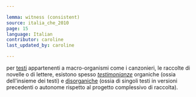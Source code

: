 ```yaml
---

lemma: witness (consistent)
source: italia_che_2010
page: 15
language: Italian
contributor: caroline
last_updated_by: caroline

---
```


per [testi](text.html) appartenenti a macro-organismi come i canzonieri, le raccolte di novelle o di lettere, esistono spesso _[testimonianze](witness.html)_ organiche (ossia dell'insieme dei testi) e [disorganiche](witnessInconsistent.html) (ossia di singoli testi in versioni precedenti o autonome rispetto al progetto complessivo di raccolta).
